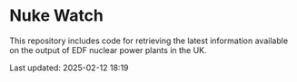 # Nuke Watch

This repository includes code for retrieving the latest information available on the output of EDF nuclear power plants in the UK.

Last updated: 2025-02-12 18:19